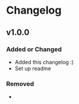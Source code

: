 # Changelog

## v1.0.0

### Added or Changed
- Added this changelog :)
- Set up readme

### Removed

- 